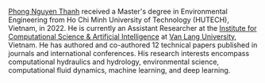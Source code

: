 <a href="https://scholar.google.com/citations?hl=en&user=PYCmxMQAAAAJ&view_op=list_works&sortby=pubdate">Phong Nguyen Thanh</a> received a Master's degree in Environmental Engineering from Ho Chi Minh University of Technology (HUTECH), Vietnam, in 2022. He is currently an Assistant Researcher at the <a href="https://incosai.com/">Institute for Computational Science & Artificial Intelligence<a> at <a href="https://www.vlu.edu.vn/en">Van Lang University</a>, Vietnam. He has authored and co-authored 12 technical papers published in journals and international conferences. His research interests encompass computational hydraulics and hydrology, environmental science, computational fluid dynamics, machine learning, and deep learning.